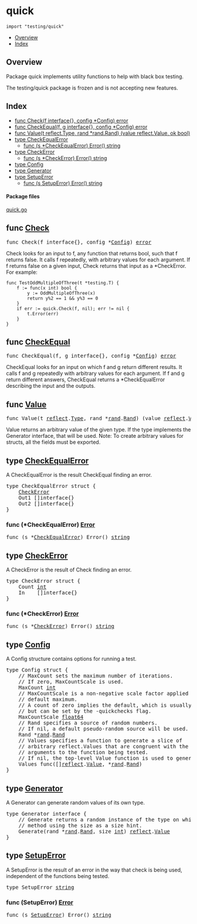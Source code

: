

# quick
`import "testing/quick"`

* [Overview](#pkg-overview)
* [Index](#pkg-index)

## <a id="pkg-overview">Overview</a>
Package quick implements utility functions to help with black box testing.

The testing/quick package is frozen and is not accepting new features.




## <a id="pkg-index">Index</a>
* [func Check(f interface{}, config *Config) error](#Check)
* [func CheckEqual(f, g interface{}, config *Config) error](#CheckEqual)
* [func Value(t reflect.Type, rand *rand.Rand) (value reflect.Value, ok bool)](#Value)
* [type CheckEqualError](#CheckEqualError)
  * [func (s *CheckEqualError) Error() string](#CheckEqualError.Error)
* [type CheckError](#CheckError)
  * [func (s *CheckError) Error() string](#CheckError.Error)
* [type Config](#Config)
* [type Generator](#Generator)
* [type SetupError](#SetupError)
  * [func (s SetupError) Error() string](#SetupError.Error)




#### <a id="pkg-files">Package files</a>
[quick.go](https://golang.org/src/testing/quick/quick.go) 






## <a id="Check">func</a> [Check](https://golang.org/src/testing/quick/quick.go?s=7499:7546#L253)
<pre>func Check(f interface{}, config *<a href="#Config">Config</a>) <a href="/pkg/builtin/#error">error</a></pre>
Check looks for an input to f, any function that returns bool,
such that f returns false. It calls f repeatedly, with arbitrary
values for each argument. If f returns false on a given input,
Check returns that input as a *CheckError.
For example:


	func TestOddMultipleOfThree(t *testing.T) {
		f := func(x int) bool {
			y := OddMultipleOfThree(x)
			return y%2 == 1 && y%3 == 0
		}
		if err := quick.Check(f, nil); err != nil {
			t.Error(err)
		}
	}



## <a id="CheckEqual">func</a> [CheckEqual](https://golang.org/src/testing/quick/quick.go?s=8512:8567#L292)
<pre>func CheckEqual(f, g interface{}, config *<a href="#Config">Config</a>) <a href="/pkg/builtin/#error">error</a></pre>
CheckEqual looks for an input on which f and g return different results.
It calls f and g repeatedly with arbitrary values for each argument.
If f and g return different answers, CheckEqual returns a *CheckEqualError
describing the input and the outputs.



## <a id="Value">func</a> [Value](https://golang.org/src/testing/quick/quick.go?s=1618:1692#L49)
<pre>func Value(t <a href="/pkg/reflect/">reflect</a>.<a href="/pkg/reflect/#Type">Type</a>, rand *<a href="/pkg/math/rand/">rand</a>.<a href="/pkg/math/rand/#Rand">Rand</a>) (value <a href="/pkg/reflect/">reflect</a>.<a href="/pkg/reflect/#Value">Value</a>, ok <a href="/pkg/builtin/#bool">bool</a>)</pre>
Value returns an arbitrary value of the given type.
If the type implements the Generator interface, that will be used.
Note: To create arbitrary values for structs, all the fields must be exported.





## <a id="CheckEqualError">type</a> [CheckEqualError](https://golang.org/src/testing/quick/quick.go?s=6735:6818#L228)
A CheckEqualError is the result CheckEqual finding an error.


<pre>type CheckEqualError struct {
    <a href="#CheckError">CheckError</a>
<span id="CheckEqualError.Out1"></span>    Out1 []interface{}
<span id="CheckEqualError.Out2"></span>    Out2 []interface{}
}
</pre>











### <a id="CheckEqualError.Error">func</a> (\*CheckEqualError) [Error](https://golang.org/src/testing/quick/quick.go?s=6820:6860#L234)
<pre>func (s *<a href="#CheckEqualError">CheckEqualError</a>) Error() <a href="/pkg/builtin/#string">string</a></pre>



## <a id="CheckError">type</a> [CheckError](https://golang.org/src/testing/quick/quick.go?s=6498:6556#L218)
A CheckError is the result of Check finding an error.


<pre>type CheckError struct {
<span id="CheckError.Count"></span>    Count <a href="/pkg/builtin/#int">int</a>
<span id="CheckError.In"></span>    In    []interface{}
}
</pre>











### <a id="CheckError.Error">func</a> (\*CheckError) [Error](https://golang.org/src/testing/quick/quick.go?s=6558:6593#L223)
<pre>func (s *<a href="#CheckError">CheckError</a>) Error() <a href="/pkg/builtin/#string">string</a></pre>



## <a id="Config">type</a> [Config](https://golang.org/src/testing/quick/quick.go?s=4954:5679#L167)
A Config structure contains options for running a test.


<pre>type Config struct {
<span id="Config.MaxCount"></span>    <span class="comment">// MaxCount sets the maximum number of iterations.</span>
    <span class="comment">// If zero, MaxCountScale is used.</span>
    MaxCount <a href="/pkg/builtin/#int">int</a>
<span id="Config.MaxCountScale"></span>    <span class="comment">// MaxCountScale is a non-negative scale factor applied to the</span>
    <span class="comment">// default maximum.</span>
    <span class="comment">// A count of zero implies the default, which is usually 100</span>
    <span class="comment">// but can be set by the -quickchecks flag.</span>
    MaxCountScale <a href="/pkg/builtin/#float64">float64</a>
<span id="Config.Rand"></span>    <span class="comment">// Rand specifies a source of random numbers.</span>
    <span class="comment">// If nil, a default pseudo-random source will be used.</span>
    Rand *<a href="/pkg/math/rand/">rand</a>.<a href="/pkg/math/rand/#Rand">Rand</a>
<span id="Config.Values"></span>    <span class="comment">// Values specifies a function to generate a slice of</span>
    <span class="comment">// arbitrary reflect.Values that are congruent with the</span>
    <span class="comment">// arguments to the function being tested.</span>
    <span class="comment">// If nil, the top-level Value function is used to generate them.</span>
    Values func([]<a href="/pkg/reflect/">reflect</a>.<a href="/pkg/reflect/#Value">Value</a>, *<a href="/pkg/math/rand/">rand</a>.<a href="/pkg/math/rand/#Rand">Rand</a>)
}
</pre>











## <a id="Generator">type</a> [Generator](https://golang.org/src/testing/quick/quick.go?s=575:764#L13)
A Generator can generate random values of its own type.


<pre>type Generator interface {
    <span class="comment">// Generate returns a random instance of the type on which it is a</span>
    <span class="comment">// method using the size as a size hint.</span>
    Generate(rand *<a href="/pkg/math/rand/">rand</a>.<a href="/pkg/math/rand/#Rand">Rand</a>, size <a href="/pkg/builtin/#int">int</a>) <a href="/pkg/reflect/">reflect</a>.<a href="/pkg/reflect/#Value">Value</a>
}</pre>











## <a id="SetupError">type</a> [SetupError](https://golang.org/src/testing/quick/quick.go?s=6360:6382#L213)
A SetupError is the result of an error in the way that check is being
used, independent of the functions being tested.


<pre>type SetupError <a href="/pkg/builtin/#string">string</a></pre>











### <a id="SetupError.Error">func</a> (SetupError) [Error](https://golang.org/src/testing/quick/quick.go?s=6384:6418#L215)
<pre>func (s <a href="#SetupError">SetupError</a>) Error() <a href="/pkg/builtin/#string">string</a></pre>






